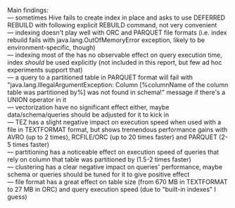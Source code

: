 Main findings:  
— sometimes Hive fails to create index in place and asks to use DEFERRED REBUILD with following explicit REBUILD command, not very convenient  
— indexing doesn't play well with ORC and PARQUET file formats (i.e. index rebuild fails with java.lang.OutOfMemoryError exception, likely to be environment-specific, though)  
— indexing most of the has no observable effect on query execution time, index _should_ be used explicitly (not included in this report, but few ad hoc experiments support that)  
— a query to a partitioned table in PARQUET format will fail with "java.lang.IllegalArgumentException: Column [%columnName of the column table was partitioned by%] was not found in schema!" message if there's a UNION operator in it  
— vectorization have no significant effect either, maybe data/schema/queries should be adjusted for it to kick in  
— TEZ has a slight negative impact on execution speed when used with a file in TEXTFORMAT format, but shows tremendous performance gains with AVRO (up to 2 times), RCFILE/ORC (up to 20 times faster) and PARQUET (2-5 times faster)  
— partitioning has a noticeable effect on execution speed of queries that rely on column that table was partitioned by (1.5-2 times faster)  
— clustering has a clear negative impact on queries' performance, maybe schema or queries should be tuned for it to give positive effect  
— file format has a great effect on table size (from 670 MB in TEXTFORMAT to 27 MB in ORC) and query execution speed (due to "built-in indexes" I guess)  
